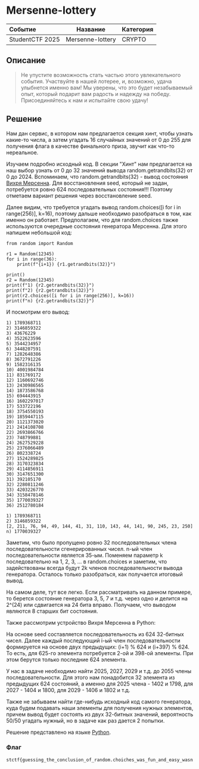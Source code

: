 # Mersenne-lottery 

| Событие         | Название     | Категория |
| :-------------- | ------------ | --------- |
| StudentCTF 2025 | Mersenne-lottery | CRYPTO       |


## Описание

>Не упустите возможность стать частью этого увлекательного события. Участвуйте в нашей лотерее, и, возможно, удача улыбнется именно вам! Мы уверены, что это будет незабываемый опыт, который подарит вам радость и надежду на победу. Присоединяйтесь к нам и испытайте свою удачу!
>

## Решение

Нам дан сервис, в котором нам предлагается секция хинт, чтобы узнать какие-то числа, а затем угадать 16 случайных значений от 0 до 255 для получения флага в качестве финального приза, звучит как что-то нереальное.

Изучаем подробно исходный код. В секции "Хинт" нам предлагается на наш выбор узнать от 0 до 32 значений вывода random.getrandbits(32) от 0 до 2024. Вспоминаем, что random.getrandbits(32) - вывод состояния [Вихря Мерсенна](https://ru.wikipedia.org/wiki/%D0%92%D0%B8%D1%85%D1%80%D1%8C_%D0%9C%D0%B5%D1%80%D1%81%D0%B5%D0%BD%D0%BD%D0%B0). Для восстановления seed, который не задан, потребуется ровно 624 последовательных состояния!!! Поэтому отметаем вариант решения через восстановление seed.

Далее видим, что требуется угадать вывод random.choices([i for i in range(256)], k=16), поэтому дальше необходимо разобраться в том, как именно он работает. Предполагаем, что для random.choices также используются очередные состояния генератора Мерсенна. Для этого напишем небольшой код:

```python3
from random import Random

r1 = Random(12345)
for i in range(36):
    print(f"{i+1}) {r1.getrandbits(32)}")

print()
r2 = Random(12345)
print(f"1) {r2.getrandbits(32)}")
print(f"2) {r2.getrandbits(32)}")
print(r2.choices([i for i in range(256)], k=16))
print(f"n) {r2.getrandbits(32)}")
```
И посмотрим его вывод:

```
1) 1789368711
2) 3146859322
3) 43676229
4) 3522623596
5) 3544234957
6) 3448207591
7) 1282648386
8) 3672791226
9) 1582316135
10) 4001984784
11) 831769172
12) 1160692746
13) 2430986565
14) 1873586768
15) 694443915
16) 1602297017
17) 533722196
18) 3754550193
19) 1859447115
20) 1121373020
21) 2414108708
22) 2693866766
23) 748799881
24) 2627529228
25) 2376066489
26) 802338724
27) 1524289825
28) 3170323834
29) 4114856911
30) 3147651300
31) 392105170
32) 2280811246
33) 4203226770
34) 3158478146
35) 1770039327
36) 2512780184

1) 1789368711
2) 3146859322
[2, 211, 76, 94, 49, 144, 41, 31, 110, 143, 44, 141, 90, 245, 23, 250]
n) 1770039327
```
Заметим, что было пропущено ровно 32 последовательных члена последовательности сгенерированных чисел. n-ый член последовательности является 35-ым. Поменяем параметр k последовательно на 1, 2, 3, ... в random.choices и заметим, что задействованы всегда будут 2k членов последовательности вывода генератора. Осталось только разобраться, как получается итоговый вывод.

На самом деле, тут все легко. Если рассматривать на данном примере, то берется состояние генератора 3, 5, 7 и т.д. через одно и делится на 2^(24) или сдвигается на 24 бита вправо. Получаем, что выводом являются 8 старших бит состояния.

Также рассмотрим устройство Вихря Мерсенна в Python:

На основе seed составляется последовательность из 624 32-битных чисел. Далее каждый последующий i-ый член последовательности формируется на основе двух предыдущих: (i+1) % 624 и (i+397) % 624. То есть, для 625-го элемента потребуется 2-ой и 398-ой элементы. При этом берутся только последние 624 элемента.

У нас в задаче необходимо найти 2025, 2027, 2029 и т.д. до 2055 члены последовательности. Для этого нам понадобится 32 элемента из предыдущих 624 состояний, а именно для 2025 члена - 1402 и 1798, для 2027 - 1404 и 1800, для 2029 - 1406 и 1802 и т.д.

Также не забываем найти где-нибудь исходный код самого генератора, куда будем подавать наши элементы для получения нужных элементов, причем вывод будет состоять из двух 32-битных значений, вероятность 50/50 угадать нужный, но в задаче как раз дается 2 попытки.

Решение представлено на языке [Python](sploit.py).

### Флаг

```
stctf{guessing_the_conclusion_of_random.choiches_was_fun_and_easy_wasn't_it?}
```